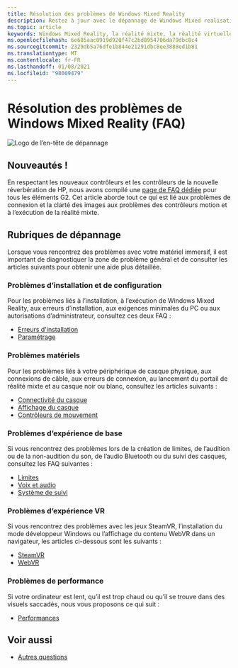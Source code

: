 ```yaml
---
title: Résolution des problèmes de Windows Mixed Reality
description: Restez à jour avec le dépannage de Windows Mixed realisation qui va au-delà de notre documentation de support technique standard.
ms.topic: article
keywords: Windows Mixed Reality, la réalité mixte, la réalité virtuelle, VR, MR, dépannage, erreurs, aide, support
ms.openlocfilehash: 6e685aac0919d920f47c2bd8954706da79dbc8c4
ms.sourcegitcommit: 2329db5a76dfe1b844e21291dbc8ee3888ed1b81
ms.translationtype: MT
ms.contentlocale: fr-FR
ms.lasthandoff: 01/08/2021
ms.locfileid: "98009479"
---
```

# <a name="troubleshooting-windows-mixed-reality-faqs"></a>Résolution des problèmes de Windows Mixed Reality (FAQ)

![Logo de l’en-tête de dépannage](images/1050px-Mixedrealityportal.png)

## <a name="whats-new"></a>Nouveautés !

En respectant les nouveaux contrôleurs et les contrôleurs de la nouvelle réverbération de HP, nous avons compilé une [page de FAQ dédiée](reverbG2-faq.md) pour tous les éléments G2. Cet article aborde tout ce qui est lié aux problèmes de connexion et la clarté des images aux problèmes des contrôleurs motion et à l’exécution de la réalité mixte.

## <a name="troubleshooting-topics"></a>Rubriques de dépannage

Lorsque vous rencontrez des problèmes avec votre matériel immersif, il est important de diagnostiquer la zone de problème général et de consulter les articles suivants pour obtenir une aide plus détaillée. 

### <a name="installation-and-setup-issues"></a>Problèmes d’installation et de configuration

Pour les problèmes liés à l’installation, à l’exécution de Windows Mixed Reality, aux erreurs d’installation, aux exigences minimales du PC ou aux autorisations d’administrateur, consultez ces deux FAQ :

- [Erreurs d'installation](installation_errors.md)
- [Paramétrage](wmr-setup-faq.md)

### <a name="hardware-issues"></a>Problèmes matériels

Pour les problèmes liés à votre périphérique de casque physique, aux connexions de câble, aux erreurs de connexion, au lancement du portail de réalité mixte et au casque noir ou blanc, consultez les articles suivants :

- [Connectivité du casque](headset-connectivity.md)
- [Affichage du casque](headset-display.md)
- [Contrôleurs de mouvement](motion-controller-problems.md)

### <a name="core-experience-issues"></a>Problèmes d’expérience de base

Si vous rencontrez des problèmes lors de la création de limites, de l’audition ou de la non-audition du son, de l’audio Bluetooth ou du suivi des casques, consultez les FAQ suivantes :

- [Limites](boundary-questions.md)
- [Voix et audio](speech-and-audio.md)
- [Système de suivi](tracking.md)

### <a name="vr-experience-issues"></a>Problèmes d’expérience VR

Si vous rencontrez des problèmes avec les jeux SteamVR, l’installation du mode développeur Windows ou l’affichage du contenu WebVR dans un navigateur, les articles ci-dessous sont les suivants :

- [SteamVR](steamvr-questions.md)
- [WebVR](webvr-questions.md)

### <a name="performance-issues"></a>Problèmes de performance 

Si votre ordinateur est lent, qu’il est trop chaud ou qu’il se trouve dans des visuels saccadés, nous vous proposons ce qui suit :

- [Performances](performance-questions.md)

## <a name="see-also"></a>Voir aussi
- [Autres questions](other-questions.md)
